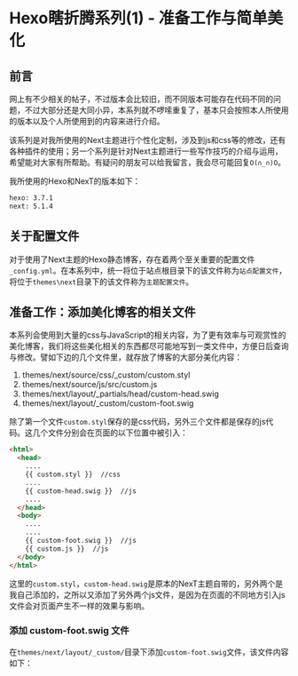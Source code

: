 # Hexo瞎折腾系列(1) - 准备工作与简单美化

## 前言

网上有不少相关的帖子，不过版本会比较旧，而不同版本可能存在代码不同的问题，不过大部分还是大同小异，本系列就不啰嗦重复了，基本只会按照本人所使用的版本以及个人所使用到的内容来进行介绍。

该系列是对我所使用的Next主题进行个性化定制，涉及到js和css等的修改，还有各种插件的使用；另一个系列是针对Next主题进行一些写作技巧的介绍与运用，希望能对大家有所帮助。有疑问的朋友可以给我留言，我会尽可能回复`O(∩_∩)O`。

<!--more-->

我所使用的Hexo和NexT的版本如下：

```bash
hexo: 3.7.1
next: 5.1.4
```

## 关于配置文件

对于使用了Next主题的Hexo静态博客，存在着两个至关重要的配置文件`_config.yml`。在本系列中，统一将位于站点根目录下的该文件称为`站点配置文件`，将位于`themes\next`目录下的该文件称为`主题配置文件`。

## 准备工作：添加美化博客的相关文件

本系列会使用到大量的css与JavaScript的相关内容，为了更有效率与可观赏性的美化博客，我们将这些美化相关的东西都尽可能地写到一类文件中，方便日后查询与修改。譬如下边的几个文件里，就存放了博客的大部分美化内容：

1. themes/next/source/css/_custom/custom.styl
2. themes/next/source/js/src/custom.js
3. themes/next/layout/_partials/head/custom-head.swig
4. themes/next/layout/_custom/custom-foot.swig

除了第一个文件`custom.styl`保存的是css代码，另外三个文件都是保存的js代码。这几个文件分别会在页面的以下位置中被引入：

```html
<html>
  <head>
    ....
    {{ custom.styl }}  //css
    ....
    {{ custom-head.swig }}  //js
    ....
  </head>
  <body>
    ....
    ....
    {{ custom-foot.swig }}  //js
    {{ custom.js }}  //js
  </body>
</html>
```

这里的`custom.styl`，`custom-head.swig`是原本的NexT主题自带的，另外两个是我自己添加的，之所以又添加了另外两个js文件，是因为在页面的不同地方引入js文件会对页面产生不一样的效果与影响。

### 添加 custom-foot.swig 文件

在`themes/next/layout/_custom/`目录下添加`custom-foot.swig`文件，该文件内容如下：


